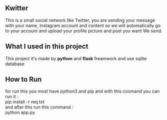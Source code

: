## Kwitter
This is a small social network like Twitter, you are sending your message with your name, Instagram account and content so we will automatically go to your account and upload your profile picture and post you want We send.

## What I used in this project 
This project it's made by **python** and **flask** freamwork and use sqlite database 

## How to Run 
for run this you most have python3 and pip and with this coomand you can run it :  <br/>
pip install -r req.txt <br/>
and after this run this command : <br/>
 python app.py <br/>
